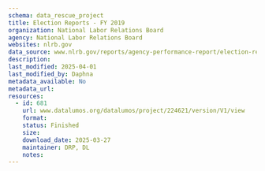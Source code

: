 ```yaml
---
schema: data_rescue_project 
title: Election Reports - FY 2019
organization: National Labor Relations Board
agency: National Labor Relations Board
websites: nlrb.gov
data_source: www.nlrb.gov/reports/agency-performance-report/election-reports/election-reports-fy-2019
description: 
last_modified: 2025-04-01
last_modified_by: Daphna
metadata_available: No
metadata_url: 
resources:
  - id: 681
    url: www.datalumos.org/datalumos/project/224621/version/V1/view
    format: 
    status: Finished
    size: 
    download_date: 2025-03-27
    maintainer: DRP, DL
    notes: 
---
```

